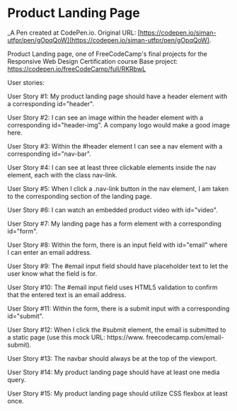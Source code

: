 # Product Landing Page
 _A Pen created at CodePen.io. Original URL: [https://codepen.io/siman-utfpr/pen/gOpqQoW](https://codepen.io/siman-utfpr/pen/gOpqQoW).

 Product Landing page, one of FreeCodeCamp's final projects for the Responsive Web Design Certification course
 Base project: https://codepen.io/freeCodeCamp/full/RKRbwL
 
 User stories:
 
 User Story #1: My product landing page should have a header element with a corresponding id="header".
 
 User Story #2: I can see an image within the header element with a corresponding id="header-img". A company logo would  make a good image here.
 
 User Story #3: Within the #header element I can see a nav element with a corresponding id="nav-bar".
 
 User Story #4: I can see at least three clickable elements inside the nav element, each with the class nav-link.
 
 User Story #5: When I click a .nav-link button in the nav element, I am taken to the corresponding section of the landing  page.
 
 User Story #6: I can watch an embedded product video with id="video".
 
 User Story #7: My landing page has a form element with a corresponding id="form".
 
 User Story #8: Within the form, there is an input field with id="email" where I can enter an email address.
 
 User Story #9: The #email input field should have placeholder text to let the user know what the field is for.
 
 User Story #10: The #email input field uses HTML5 validation to confirm that the entered text is an email address.
 
 User Story #11: Within the form, there is a submit input with a corresponding id="submit".
 
 User Story #12: When I click the #submit element, the email is submitted to a static page (use this mock URL: https://www. freecodecamp.com/email-submit).
 
 User Story #13: The navbar should always be at the top of the viewport.
 
 User Story #14: My product landing page should have at least one media query.
 
 User Story #15: My product landing page should utilize CSS flexbox at least once.
 